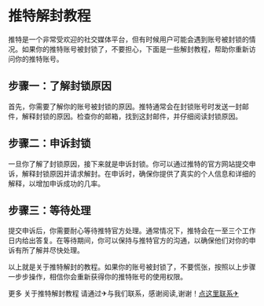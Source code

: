 # 推特解封教程

推特是一个非常受欢迎的社交媒体平台，但有时候用户可能会遇到账号被封锁的情况。如果你的推特账号被封锁了，不要担心，下面是一些解封教程，帮助你重新访问你的推特账号。

## 步骤一：了解封锁原因

首先，你需要了解你的账号被封锁的原因。推特通常会在封锁账号时发送一封邮件，解释封锁的原因。检查你的邮箱，找到这封邮件，并仔细阅读封锁原因。

## 步骤二：申诉封锁

一旦你了解了封锁原因，接下来就是申诉封锁。你可以通过推特的官方网站提交申诉，解释封锁原因并请求解封。在申诉时，确保你提供了真实的个人信息和详细的解释，以增加申诉成功的几率。

## 步骤三：等待处理

提交申诉后，你需要耐心等待推特官方处理。通常情况下，推特会在一至三个工作日内给出答复。在等待期间，你可以保持与推特官方的沟通，以确保他们对你的申诉有所了解并尽快处理。

以上就是关于推特解封的教程。如果你的账号被封锁了，不要慌张，按照以上步骤一步步操作，相信你会重新获得你的推特账号的使用权限。

更多 关于推特解封教程 请通过✈与我们联系，感谢阅读,谢谢！[点这里联系✈](https://a.k02.cc)